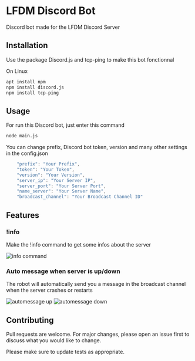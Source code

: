 # LFDM Discord Bot

Discord bot made for the LFDM Discord Server

## Installation

Use the package Discord.js and tcp-ping to make this bot fonctionnal

On Linux
```bash
apt install npm
npm install discord.js
npm install tcp-ping
```

## Usage

For run this Discord bot, just enter this command

```bash
node main.js
```

You can change prefix, Discord bot token, version and many other settings in the config.json

```javascript
    "prefix": "Your Prefix",
    "token": "Your Token",
    "version": "Your Version",
    "server_ip": "Your Server IP",
    "server_port": "Your Server Port",
    "name_server": "Your Server Name",
    "broadcast_channel": "Your Broadcast Channel ID"
```
## Features

### !info

Make the !info command to get some infos about the server

![info command](https://i.imgur.com/J2jG5jc.png)

### Auto message when server is up/down

The robot will automatically send you a message in the broadcast channel when the server crashes or restarts

![automessage up](https://i.imgur.com/t96943C.png)
![automessage down](https://i.imgur.com/CX8zE0N.png)

## Contributing
Pull requests are welcome. For major changes, please open an issue first to discuss what you would like to change.

Please make sure to update tests as appropriate.
